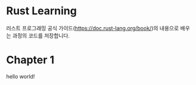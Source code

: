# Rust Learning

러스트 프로그래밍 공식 가이드(https://doc.rust-lang.org/book/)의 내용으로 배우는 과정의 코드를 저장합니다.

# Chapter 1

hello world!
